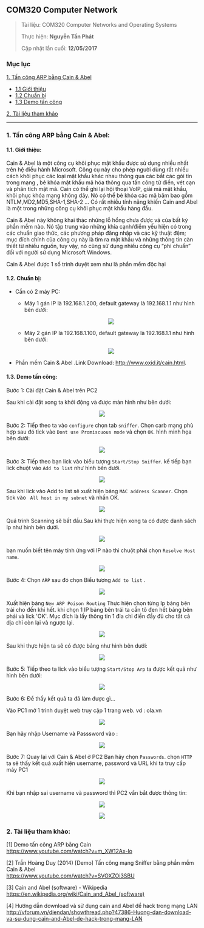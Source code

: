 ﻿## COM320 Computer Network

> Tài liệu: COM320 Computer Networks and Operating Systems
>
> Thực hiện: **Nguyễn Tấn Phát**
> 
> Cập nhật lần cuối: **12/05/2017**

### Mục lục

[1. Tấn công ARP bằng Cain & Abel](#1)

- [1.1 Giới thiệu](#gioithieu)
- [1.2 Chuẩn bị ](#chuanbi)
- [1.3 Demo tấn công](#demo)

[2. Tài liệu tham khảo](#2)

-----------------------------------------

<a name="1"></a>
### 1. Tấn công ARP bằng Cain & Abel:

<a name="gioithieu"></a>
#### 1.1. Giới thiệu:

Cain & Abel là một công cụ khôi phục mật khẩu được sử dụng nhiều nhất trên hệ điều hành Microsoft. Công cụ này cho phép người dùng rất nhiều cách khôi phục 
các loại mật khẩu khác nhau thông qua các bắt các gói tin trong mạng , bẻ khóa mật khẩu mã hóa thông qua tấn công từ điển, vét cạn và phân tích mật mã.
 Cain có thể ghi lại hội thoại VoIP, giải mã mật khẩu, khôi phục khóa mạng không dây. Nó có thể bẻ khóa các mã băm bao gồm NTLM,MD2,MD5,SHA-1,SHA-2 … 
 Có rất nhiều tính năng khiến Cain and Abel là một trong những công cụ khôi phục mật khẩu hàng đầu.

Cain & Abel này không khai thác những lỗ hổng chưa được vá của bất kỳ phần mềm nào. Nó tập trung vào những khía cạnh/điểm yếu hiện có trong các chuẩn giao thức,
 các phương pháp đăng nhập và các kỹ thuật đệm; mục đích chính của công cụ này là tìm ra mật khẩu và những thông tin càn thiết từ nhiều nguồn, tuy vậy,
  nó cũng sử dụng nhiều công cụ “phi chuẩn” đối với người sử dụng Microsoft Windows.

Cain & Abel được 1 số trinh duyệt xem như là phần mềm độc hại

<a name="chuanbi"></a>
#### 1.2. Chuẩn bị:

- Cần có 2 máy PC:
	- Máy 1 gán IP là 192.168.1.200, default gateway là 192.168.1.1 như hình bên dưới:
		<p align="center"><img src="https://github.com/romnguyen10/network_research/blob/master/Task03_COM320_Computer_Network/Week04/Lab/Cain & Abel/Image/1.png"></p>

	- Máy 2 gán IP là 192.168.1.100, default gateway là 192.168.1.1 như hình bên dưới:
		<p align="center"><img src="https://github.com/romnguyen10/network_research/blob/master/Task03_COM320_Computer_Network/Week04/Lab/Cain & Abel/Image/2.png"></p>

- Phần mềm Cain & Abel .Link Download: http://www.oxid.it/cain.html.

<a name="demo"></a>
#### 1.3. Demo tấn công:

Bước 1: Cài đặt Cain & Abel trên PC2

Sau khi cài đặt xong ta khởi động và được màn hình như bên dưới:
<p align="center"><img src="https://github.com/romnguyen10/network_research/blob/master/Task03_COM320_Computer_Network/Week04/Lab/Cain & Abel/Image/3.png"></p>

Bước 2: Tiếp theo ta vào `configure` chọn tab `sniffer`. Chọn carb mạng phù hợp sau đó tick vào `Dont use Promiscuous mode` và chọn `OK`. hình minh họa bên dưới:
<p align="center"><img src="https://github.com/romnguyen10/network_research/blob/master/Task03_COM320_Computer_Network/Week04/Lab/Cain & Abel/Image/4.png"></p>

Bước 3: Tiếp theo bạn lick vào biểu tượng `Start/Stop Sniffer`. kế tiếp bạn lick chuột vào `Add to list` như hình bên dưới.
<p align="center"><img src="https://github.com/romnguyen10/network_research/blob/master/Task03_COM320_Computer_Network/Week04/Lab/Cain & Abel/Image/5.png"></p>

Sau khi lick vào Add to list sẽ xuất hiện bảng `MAC address Scanner`. Chọn tick vào ` All host in my subnet` và nhấn OK.
<p align="center"><img src="https://github.com/romnguyen10/network_research/blob/master/Task03_COM320_Computer_Network/Week04/Lab/Cain & Abel/Image/6.png"></p>

Quá trình Scanning sẽ bất đầu.Sau khi thực hiện xong ta có được danh sách Ip như hình bên dưới.
<p align="center"><img src="https://github.com/romnguyen10/network_research/blob/master/Task03_COM320_Computer_Network/Week04/Lab/Cain & Abel/Image/7.png"></p>

bạn muốn biết tên máy tính ứng với IP nào thì chuột phải chọn `Resolve Host name`.
<p align="center"><img src="https://github.com/romnguyen10/network_research/blob/master/Task03_COM320_Computer_Network/Week04/Lab/Cain & Abel/Image/8.png"></p>

Bước 4: Chọn `ARP` sau đó chọn Biểu tượng `Add to list` .
<p align="center"><img src="https://github.com/romnguyen10/network_research/blob/master/Task03_COM320_Computer_Network/Week04/Lab/Cain & Abel/Image/9.png"></p>

Xuất hiện bảng `New ARP Poison Routing` Thực hiện chọn từng Ip bảng bên trái cho đến khi hết. khi chọn 1 IP bảng bên trái ta cần tô đen hết bảng bên phải 
và lick 'OK'. Mục đích là lấy thông tin 1 đỉa chỉ điền đầy đủ cho tất cả dịa chỉ còn lại và ngược lại.
<p align="center"><img src="https://github.com/romnguyen10/network_research/blob/master/Task03_COM320_Computer_Network/Week04/Lab/Cain & Abel/Image/10.png"></p>

Sau khi thực hiện ta sẽ có được bảng như hình bên dưới:
<p align="center"><img src="https://github.com/romnguyen10/network_research/blob/master/Task03_COM320_Computer_Network/Week04/Lab/Cain & Abel/Image/11.png"></p>

Bước 5: Tiếp theo ta  lick vào biểu tượng `Start/Stop Arp` ta được kết quả như hình bên dưới:
<p align="center"><img src="https://github.com/romnguyen10/network_research/blob/master/Task03_COM320_Computer_Network/Week04/Lab/Cain & Abel/Image/12.png"></p>

Bước 6: Để thấy kết quả ta đã làm được gì... 

Vào PC1 mở 1 trình duyệt web truy cập 1 trang web. vd : ola.vn
<p align="center"><img src="https://github.com/romnguyen10/network_research/blob/master/Task03_COM320_Computer_Network/Week04/Lab/Cain & Abel/Image/13.png"></p>

Bạn hãy nhập Username và Passsword vào :
<p align="center"><img src="https://github.com/romnguyen10/network_research/blob/master/Task03_COM320_Computer_Network/Week04/Lab/Cain & Abel/Image/14.png"></p>

Bước 7: Quay lại với Cain & Abel ở PC2 Bạn hãy chọn `Passwords`. chọn `HTTP` ta sẽ thấy kết quả xuất hiện username, password và URL khi ta truy cấp máy PC1
<p align="center"><img src="https://github.com/romnguyen10/network_research/blob/master/Task03_COM320_Computer_Network/Week04/Lab/Cain & Abel/Image/15.png"></p>

Khi bạn nhập sai username và password thì PC2 vẩn bắt được thông tin:
<p align="center"><img src="https://github.com/romnguyen10/network_research/blob/master/Task03_COM320_Computer_Network/Week04/Lab/Cain & Abel/Image/16.png"></p>
<p align="center"><img src="https://github.com/romnguyen10/network_research/blob/master/Task03_COM320_Computer_Network/Week04/Lab/Cain & Abel/Image/17.png"></p>

<a name="2"></a>
### 2. Tài liệu tham khảo:

[1] Demo tấn công ARP bằng Cain			
https://www.youtube.com/watch?v=m_XW12Ax-lo

[2] Trần Hoàng Duy (2014) [Demo] Tấn công mạng Sniffer bằng phần mềm Cain & Abel				
https://www.youtube.com/watch?v=SVOXZOi3SBU

[3] Cain and Abel (software) - Wikipedia 				
https://en.wikipedia.org/wiki/Cain_and_Abel_(software)

[4] Hướng dẫn download và sử dụng cain and Abel để hack trong mạng LAN			
http://vforum.vn/diendan/showthread.php?47386-Huong-dan-download-va-su-dung-cain-and-Abel-de-hack-trong-mang-LAN